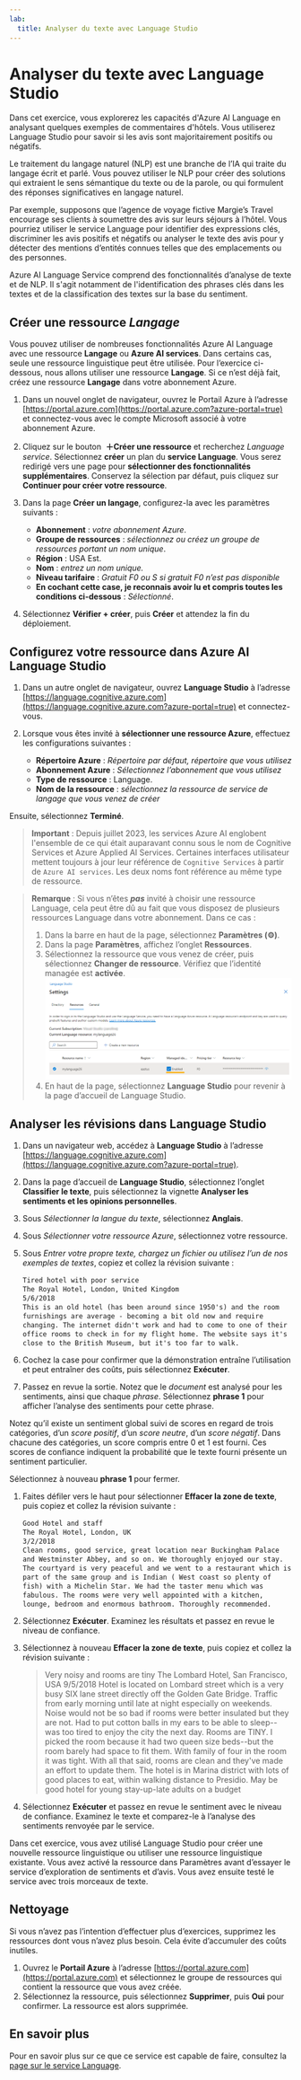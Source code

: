 ```yaml
---
lab:
  title: Analyser du texte avec Language Studio
---
```


# Analyser du texte avec Language Studio

Dans cet exercice, vous explorerez les capacités d'Azure AI Language en analysant quelques exemples de commentaires d'hôtels. Vous utiliserez Language Studio pour savoir si les avis sont majoritairement positifs ou négatifs.

Le traitement du langage naturel (NLP) est une branche de l’IA qui traite du langage écrit et parlé. Vous pouvez utiliser le NLP pour créer des solutions qui extraient le sens sémantique du texte ou de la parole, ou qui formulent des réponses significatives en langage naturel.

Par exemple, supposons que l’agence de voyage fictive Margie’s Travel encourage ses clients à soumettre des avis sur leurs séjours à l’hôtel. Vous pourriez utiliser le service Language pour identifier des expressions clés, discriminer les avis positifs et négatifs ou analyser le texte des avis pour y détecter des mentions d’entités connues telles que des emplacements ou des personnes.

Azure AI Language Service comprend des fonctionnalités d’analyse de texte et de NLP. Il s'agit notamment de l'identification des phrases clés dans les textes et de la classification des textes sur la base du sentiment.

## Créer une ressource *Langage*

Vous pouvez utiliser de nombreuses fonctionnalités Azure AI Language avec une ressource **Langage** ou **Azure AI services**. Dans certains cas, seule une ressource linguistique peut être utilisée. Pour l’exercice ci-dessous, nous allons utiliser une ressource **Langage**. Si ce n’est déjà fait, créez une ressource **Langage** dans votre abonnement Azure.

1. Dans un nouvel onglet de navigateur, ouvrez le Portail Azure à l’adresse [https://portal.azure.com](https://portal.azure.com?azure-portal=true) et connectez-vous avec le compte Microsoft associé à votre abonnement Azure.

1. Cliquez sur le bouton  **&#65291;Créer une ressource** et recherchez *Language service*. Sélectionnez **créer** un plan du **service Language**. Vous serez redirigé vers une page pour **sélectionner des fonctionnalités supplémentaires**. Conservez la sélection par défaut, puis cliquez sur **Continuer pour créer votre ressource**. 

1. Dans la page **Créer un langage**, configurez-la avec les paramètres suivants :
    - **Abonnement** : *votre abonnement Azure*.
    - **Groupe de ressources** : *sélectionnez ou créez un groupe de ressources portant un nom unique*.
    - **Région** : USA Est.
    - **Nom** : *entrez un nom unique.*
    - **Niveau tarifaire** : *Gratuit F0 ou S si gratuit F0 n’est pas disponible*
    - **En cochant cette case, je reconnais avoir lu et compris toutes les conditions ci-dessous** : *Sélectionné*.

1. Sélectionnez **Vérifier + créer**, puis **Créer** et attendez la fin du déploiement.

## Configurez votre ressource dans Azure AI Language Studio

1. Dans un autre onglet de navigateur, ouvrez **Language Studio** à l’adresse [https://language.cognitive.azure.com](https://language.cognitive.azure.com?azure-portal=true) et connectez-vous.

1. Lorsque vous êtes invité à **sélectionner une ressource Azure**, effectuez les configurations suivantes :
    - **Répertoire Azure** : *Répertoire par défaut, répertoire que vous utilisez*
    - **Abonnement Azure** : *Sélectionnez l’abonnement que vous utilisez*
    - **Type de ressource** : Language.
    - **Nom de la ressource** : *sélectionnez la ressource de service de langage que vous venez de créer*

Ensuite, sélectionnez **Terminé**.

> **Important** : Depuis juillet 2023, les services Azure AI englobent l'ensemble de ce qui était auparavant connu sous le nom de Cognitive Services et Azure Applied AI Services. Certaines interfaces utilisateur mettent toujours à jour leur référence de `Cognitive Services` à partir de `Azure AI services`. Les deux noms font référence au même type de ressource.

> **Remarque** : Si vous n’êtes ***pas*** invité à choisir une ressource Language, cela peut être dû au fait que vous disposez de plusieurs ressources Language dans votre abonnement. Dans ce cas :
> 1. Dans la barre en haut de la page, sélectionnez **Paramètres (&#9881;)**. 
> 1. Dans la page **Paramètres**, affichez l’onglet **Ressources**.
> 1. Sélectionnez la ressource que vous venez de créer, puis sélectionnez **Changer de ressource**. Vérifiez que l’identité managée est **activée**.
> ![Activer la ressource Langue.](media/analyze-text-language-service/language-resource-enabled.png)
> 1. En haut de la page, sélectionnez **Language Studio** pour revenir à la page d’accueil de Language Studio.

## Analyser les révisions dans Language Studio

1. Dans un navigateur web, accédez à **Language Studio** à l’adresse [https://language.cognitive.azure.com](https://language.cognitive.azure.com?azure-portal=true).

1. Dans la page d’accueil de **Language Studio**, sélectionnez l’onglet **Classifier le texte**, puis sélectionnez la vignette **Analyser les sentiments et les opinions personnelles**.

1. Sous *Sélectionner la langue du texte*, sélectionnez **Anglais**.

1. Sous *Sélectionner votre ressource Azure*, sélectionnez votre ressource.

1. Sous *Entrer votre propre texte, chargez un fichier ou utilisez l’un de nos exemples de textes*, copiez et collez la révision suivante :

    ```
    Tired hotel with poor service
    The Royal Hotel, London, United Kingdom
    5/6/2018
    This is an old hotel (has been around since 1950's) and the room furnishings are average - becoming a bit old now and require changing. The internet didn't work and had to come to one of their office rooms to check in for my flight home. The website says it's close to the British Museum, but it's too far to walk.
    ```

1. Cochez la case pour confirmer que la démonstration entraîne l’utilisation et peut entraîner des coûts, puis sélectionnez **Exécuter**.

1. Passez en revue la sortie. Notez que le *document* est analysé pour les sentiments, ainsi que chaque *phrase*. Sélectionnez **phrase 1** pour afficher l’analyse des sentiments pour cette phrase. 

Notez qu’il existe un sentiment global suivi de scores en regard de trois catégories, d’un *score positif*, d’un *score neutre*, d’un *score négatif*. Dans chacune des catégories, un score compris entre 0 et 1 est fourni. Ces scores de confiance indiquent la probabilité que le texte fourni présente un sentiment particulier. 

Sélectionnez à nouveau **phrase 1** pour fermer.

1. Faites défiler vers le haut pour sélectionner **Effacer la zone de texte**, puis copiez et collez la révision suivante :

    ```
    Good Hotel and staff
    The Royal Hotel, London, UK
    3/2/2018
    Clean rooms, good service, great location near Buckingham Palace and Westminster Abbey, and so on. We thoroughly enjoyed our stay. The courtyard is very peaceful and we went to a restaurant which is part of the same group and is Indian ( West coast so plenty of fish) with a Michelin Star. We had the taster menu which was fabulous. The rooms were very well appointed with a kitchen, lounge, bedroom and enormous bathroom. Thoroughly recommended.
    ```
    
    
1. Sélectionnez **Exécuter**. Examinez les résultats et passez en revue le niveau de confiance.

1. Sélectionnez à nouveau **Effacer la zone de texte**, puis copiez et collez la révision suivante :

    >Very noisy and rooms are tiny The Lombard Hotel, San Francisco, USA 9/5/2018 Hotel is located on Lombard street which is a very busy SIX lane street directly off the Golden Gate Bridge. Traffic from early morning until late at night especially on weekends. Noise would not be so bad if rooms were better insulated but they are not. Had to put cotton balls in my ears to be able to sleep--was too tired to enjoy the city the next day. Rooms are TINY. I picked the room because it had two queen size beds--but the room barely had space to fit them. With family of four in the room it was tight. With all that said, rooms are clean and they've made an effort to update them. The hotel is in Marina district with lots of good places to eat, within walking distance to Presidio. May be good hotel for young stay-up-late adults on a budget

1. Sélectionnez **Exécuter** et passez en revue le sentiment avec le niveau de confiance. Examinez le texte et comparez-le à l’analyse des sentiments renvoyée par le service.

Dans cet exercice, vous avez utilisé Language Studio pour créer une nouvelle ressource linguistique ou utiliser une ressource linguistique existante. Vous avez activé la ressource dans Paramètres avant d’essayer le service d’exploration de sentiments et d’avis. Vous avez ensuite testé le service avec trois morceaux de texte.

## Nettoyage

Si vous n’avez pas l’intention d’effectuer plus d’exercices, supprimez les ressources dont vous n’avez plus besoin. Cela évite d’accumuler des coûts inutiles.

1. Ouvrez le **Portail Azure** à l’adresse [https://portal.azure.com](https://portal.azure.com) et sélectionnez le groupe de ressources qui contient la ressource que vous avez créée.
1. Sélectionnez la ressource, puis sélectionnez **Supprimer**, puis **Oui** pour confirmer. La ressource est alors supprimée.

## En savoir plus

Pour en savoir plus sur ce que ce service est capable de faire, consultez la [page sur le service Language](https://learn.microsoft.com/azure/ai-services/language-service/overview).

